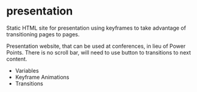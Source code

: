 # presentation
Static HTML site for presentation using keyframes to take advantage of transitioning pages to pages.

Presentation website, that can be used at conferences, in lieu of Power Points. There is no scroll bar, will need to use button to transitions to next content.

* Variables
* Keyframe Animations
* Transitions
